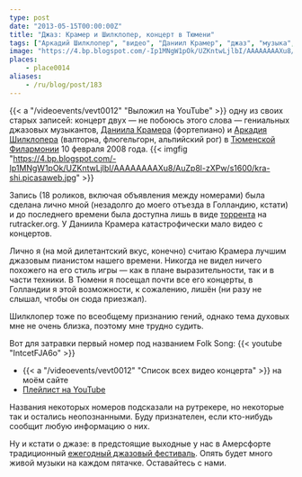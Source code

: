 ```yaml
---
type: post
date: "2013-05-15T00:00:00Z"
title: "Джаз: Крамер и Шилклопер, концерт в Тюмени"
tags: ["Аркадий Шилклопер", "видео", "Даниил Крамер", "джаз", "музыка", "Тюмень"]
image: "https://4.bp.blogspot.com/-Ip1MNgW1pOk/UZKntwLjlbI/AAAAAAAAXu8/AuZp8l-zXPw/s1600/kra-shi.picasaweb.jpg"
places:
    - place0014
aliases:
    - /ru/blog/post/183
---
```


{{< a "/videoevents/vevt0012" "Выложил на YouTube" >}} одну из своих старых записей: концерт двух — не побоюсь этого слова — гениальных джазовых музыкантов, [Даниила Крамера](http://www.kramerdaniel.com/) (фортепиано) и [Аркадия Шилклопера](http://www.shilkloper.com/) (валторна, флюгельгорн, альпийский рог) в [Тюменской Филармонии](http://www.tgf.ru/) 10 февраля 2008 года.
{{< imgfig "https://4.bp.blogspot.com/-Ip1MNgW1pOk/UZKntwLjlbI/AAAAAAAAXu8/AuZp8l-zXPw/s1600/kra-shi.picasaweb.jpg" >}}

<!--more-->

Запись (18 роликов, включая объявления между номерами) была сделана лично мной (незадолго до моего отъезда в Голландию, кстати) и до последнего времени была доступна лишь в виде [торрента](http://rutracker.org/forum/viewtopic.php?t=1555333) на rutracker.org. У Даниила Крамера катастрофически мало видео с концертов.

Лично я (на мой дилетантский вкус, конечно) считаю Крамера лучшим джазовым пианистом нашего времени. Никогда не видел ничего похожего на его стиль игры — как в плане выразительности, так и в части техники. В Тюмени я посещал почти все его концерты, в Голландии я этой возможности, к сожалению, лишён (ни разу не слышал, чтобы он сюда приезжал).

Шилклопер тоже по всеобщему признанию гений, однако тема духовых мне не очень близка, поэтому мне трудно судить.

Вот для затравки первый номер под названием Folk Song:
{{< youtube "IntcetFJA6o" >}}

* {{< a "/videoevents/vevt0012" "Список всех видео концерта" >}} на моём сайте
* [Плейлист на YouTube](http://www.youtube.com/playlist?list=PLRtML0bqZ1imv9g-F-_MJveYRqarPr3e3)

Названия некоторых номеров подсказали на рутрекере, но некоторые так и остались неопознанными. Буду признателен, если кто-нибудь сообщит любую информацию о них.

Ну и кстати о джазе: в предстоящие выходные у нас в Амерсфорте традиционный [ежегодный джазовый фестиваль](http://www.amersfoortjazz.nl/). Опять будет много живой музыки на каждом пятачке. Оставайтесь с нами.
